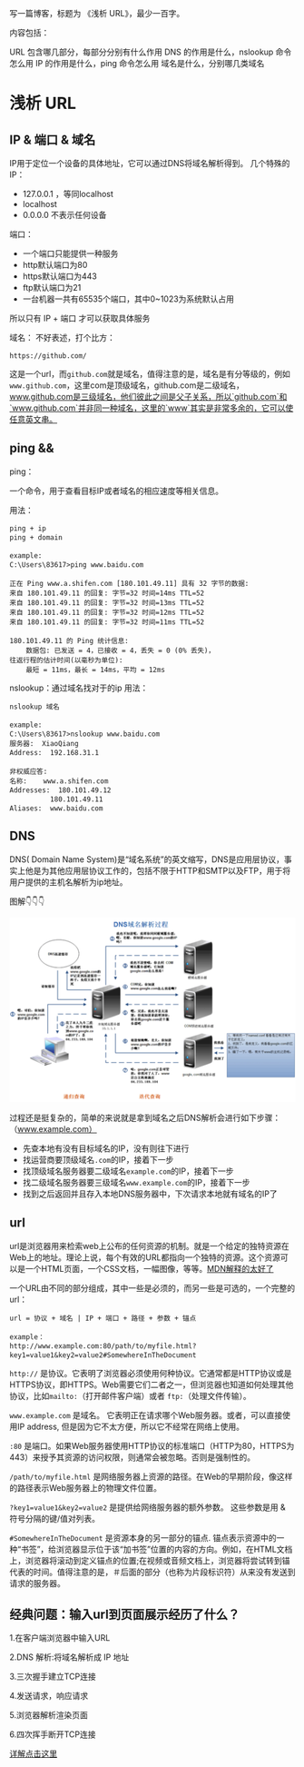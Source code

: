 写一篇博客，标题为 《浅析 URL》，最少一百字。

内容包括：

URL 包含哪几部分，每部分分别有什么作用
DNS 的作用是什么，nslookup 命令怎么用
IP 的作用是什么，ping 命令怎么用
域名是什么，分别哪几类域名

# 浅析 URL

## IP & 端口 & 域名

IP用于定位一个设备的具体地址，它可以通过DNS将域名解析得到。
几个特殊的IP：
  * 127.0.0.1 ，等同localhost
  * localhost
  * 0.0.0.0  不表示任何设备

端口：
  * 一个端口只能提供一种服务
  * http默认端口为80
  * https默认端口为443
  * ftp默认端口为21
  * 一台机器一共有65535个端口，其中0~1023为系统默认占用

所以只有 IP + 端口 才可以获取具体服务

域名：
不好表述，打个比方：
```
https://github.com/
```
这是一个url，而`github.com`就是域名，值得注意的是，域名是有分等级的，例如`www.github.com`，这里com是顶级域名，github.com是二级域名，www.github.com是三级域名，他们彼此之间是父子关系，所以`github.com`和`www.github.com`并非同一种域名，这里的`www`其实是非常多余的，它可以使任意英文串。

## ping &&

ping：

一个命令，用于查看目标IP或者域名的相应速度等相关信息。

用法：
```
ping + ip
ping + domain

example:
C:\Users\83617>ping www.baidu.com

正在 Ping www.a.shifen.com [180.101.49.11] 具有 32 字节的数据:
来自 180.101.49.11 的回复: 字节=32 时间=14ms TTL=52
来自 180.101.49.11 的回复: 字节=32 时间=13ms TTL=52
来自 180.101.49.11 的回复: 字节=32 时间=12ms TTL=52
来自 180.101.49.11 的回复: 字节=32 时间=11ms TTL=52

180.101.49.11 的 Ping 统计信息:
    数据包: 已发送 = 4，已接收 = 4，丢失 = 0 (0% 丢失)，
往返行程的估计时间(以毫秒为单位):
    最短 = 11ms，最长 = 14ms，平均 = 12ms
```

nslookup：通过域名找对于的ip
用法：
```
nslookup 域名

example:
C:\Users\83617>nslookup www.baidu.com
服务器:  XiaoQiang
Address:  192.168.31.1

非权威应答:
名称:    www.a.shifen.com
Addresses:  180.101.49.12
          180.101.49.11
Aliases:  www.baidu.com
```

## DNS
DNS( Domain Name System)是“域名系统”的英文缩写，DNS是应用层协议，事实上他是为其他应用层协议工作的，包括不限于HTTP和SMTP以及FTP，用于将用户提供的主机名解析为ip地址。

图解:point_down::point_down::point_down:

<img src="./img/DNS.png" width="800"/>

过程还是挺复杂的，简单的来说就是拿到域名之后DNS解析会进行如下步骤：（www.example.com）
  * 先查本地有没有目标域名的IP，没有则往下进行
  * 找运营商要顶级域名`.com`的IP，接着下一步
  * 找顶级域名服务器要二级域名`example.com`的IP，接着下一步
  * 找二级域名服务器要三级域名`www.example.com`的IP，接着下一步
  * 找到之后返回并且存入本地DNS服务器中，下次请求本地就有域名的IP了

## url

url是浏览器用来检索web上公布的任何资源的机制。就是一个给定的独特资源在Web上的地址。理论上说，每个有效的URL都指向一个独特的资源。这个资源可以是一个HTML页面，一个CSS文档，一幅图像，等等。[MDN解释的太好了](https://developer.mozilla.org/zh-CN/docs/Learn/Common_questions/What_is_a_URL)


一个URL由不同的部分组成，其中一些是必须的，而另一些是可选的，一个完整的url：

```
url = 协议 + 域名 | IP + 端口 + 路径 + 参数 + 锚点

example：
http://www.example.com:80/path/to/myfile.html?key1=value1&key2=value2#SomewhereInTheDocument
```

`http://` 是协议。它表明了浏览器必须使用何种协议。它通常都是HTTP协议或是HTTPS协议，即HTTPS。Web需要它们二者之一，但浏览器也知道如何处理其他协议，比如`mailto:`（打开邮件客户端）或者 `ftp:`（处理文件传输）。

`www.example.com` 是域名。 它表明正在请求哪个Web服务器。或者，可以直接使用IP address, 但是因为它不太方便，所以它不经常在网络上使用。

`:80` 是端口。如果Web服务器使用HTTP协议的标准端口（HTTP为80，HTTPS为443）来授予其资源的访问权限，则通常会被忽略。否则是强制性的。

`/path/to/myfile.html` 是网络服务器上资源的路径。在Web的早期阶段，像这样的路径表示Web服务器上的物理文件位置。

`?key1=value1&key2=value2` 是提供给网络服务器的额外参数。 这些参数是用 & 符号分隔的键/值对列表。

`#SomewhereInTheDocument` 是资源本身的另一部分的锚点. 锚点表示资源中的一种“书签”，给浏览器显示位于该“加书签”位置的内容的方向。例如，在HTML文档上，浏览器将滚动到定义锚点的位置;在视频或音频文档上，浏览器将尝试转到锚代表的时间。值得注意的是，＃后面的部分（也称为片段标识符）从来没有发送到请求的服务器。

## 经典问题：输入url到页面展示经历了什么？

1.在客户端浏览器中输入URL

2.DNS 解析:将域名解析成 IP 地址

3.三次握手建立TCP连接

4.发送请求，响应请求

5.浏览器解析渲染页面

6.四次挥手断开TCP连接

[详解点击这里](https://zhuanlan.zhihu.com/p/57895541)
